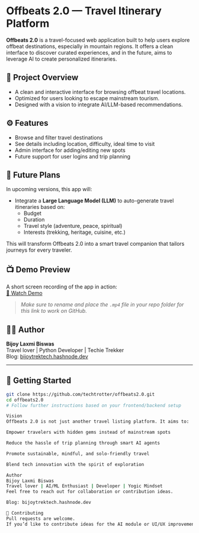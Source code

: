 # Offbeats 2.0 — Travel Itinerary Platform

**Offbeats 2.0** is a travel-focused web application built to help users explore offbeat destinations, especially in mountain regions. It offers a clean interface to discover curated experiences, and in the future, aims to leverage AI to create personalized itineraries.

## 🧭 Project Overview

- A clean and interactive interface for browsing offbeat travel locations.
- Optimized for users looking to escape mainstream tourism.
- Designed with a vision to integrate AI/LLM-based recommendations.

## ⚙️ Features

- Browse and filter travel destinations
- See details including location, difficulty, ideal time to visit
- Admin interface for adding/editing new spots
- Future support for user logins and trip planning

## 🚀 Future Plans

In upcoming versions, this app will:
- Integrate a **Large Language Model (LLM)** to auto-generate travel itineraries based on:
  - Budget
  - Duration
  - Travel style (adventure, peace, spiritual)
  - Interests (trekking, heritage, cuisine, etc.)

This will transform Offbeats 2.0 into a smart travel companion that tailors journeys for every traveler.

## 📺 Demo Preview

A short screen recording of the app in action:  
[🎥 Watch Demo](./Screen%20Recording%202025-03-09%20104945.mp4)

> *Make sure to rename and place the `.mp4` file in your repo folder for this link to work on GitHub.*

## 🧑‍💻 Author

**Bijoy Laxmi Biswas**  
Travel lover | Python Developer | Techie Trekker  
Blog: [bijoytrektech.hashnode.dev](https://bijoytrektech.hashnode.dev)

---

## 📌 Getting Started

```bash
git clone https://github.com/techtrotter/offbeats2.0.git
cd offbeats2.0
# Follow further instructions based on your frontend/backend setup

Vision
Offbeats 2.0 is not just another travel listing platform. It aims to:

Empower travelers with hidden gems instead of mainstream spots

Reduce the hassle of trip planning through smart AI agents

Promote sustainable, mindful, and solo-friendly travel

Blend tech innovation with the spirit of exploration

Author
Bijoy Laxmi Biswas
Travel lover | AI/ML Enthusiast | Developer | Yogic Mindset
Feel free to reach out for collaboration or contribution ideas.

Blog: bijoytrektech.hashnode.dev

🤝 Contributing
Pull requests are welcome.
If you’d like to contribute ideas for the AI module or UI/UX improvements, please open an issue or reach out directly.
